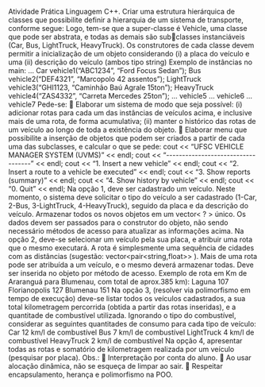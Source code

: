 
Atividade Prática
Linguagem C++.
Criar uma estrutura hierárquica de classes que possibilite definir a hierarquia de um sistema de
transporte, conforme segue:
Logo, tem-se que a super-classe é Vehicle, uma classe que pode ser abstrata, e todas as demais são subclasses instanciáveis (Car, Bus, LightTruck, HeavyTruck). Os construtores de cada classe devem permitir
a inicialização de um objeto considerando (i) a placa do veículo e uma (ii) descrição do veículo (ambos
tipo string)
Exemplo de instâncias no main:
…
Car vehicle1(“ABC1234”, “Ford Focus Sedan”);
Bus vehicle2(“DEF4321”, “Marcopolo 42 assentos”);
LightTruck vehicle3(“GHI1123, “Caminhão Baú Agrale 15ton”);
HeavyTruck vehicle4(“ZAS4332”, “Carreta Mercedes 25ton”);
… vehicle5
… vehicle6
… vehicle7
Pede-se:
 Elaborar um sistema de modo que seja possível:
(i) adicionar rotas para cada um das instâncias de veículos acima, e inclusive mais de uma rota, de
forma acumulativa;
(ii) manter o histórico das rotas de um veículo ao longo de toda a existência do objeto.
 Elaborar menu que possibilite a inserção de objetos que podem ser criados a partir de cada uma
das subclasses, e calcular o que se pede:
cout << “UFSC VEHICLE MANAGER SYSTEM (UVMS)” << endl;
cout << “-----------------------------------” << endl;
cout << “1. Insert a new vehicle” << endl;
cout << “2. Insert a route to a vehicle be executed” << endl;
cout << “3. Show reports (summary)” << endl;
cout << “4. Show history by vehicle” << endl;
cout << “0. Quit” << endl;
Na opção 1, deve ser cadastrado um veículo. Neste momento, o sistema deve solicitar o tipo do
veículo a ser cadastrado (1-Car, 2-Bus, 3-LightTruck, 4-HeavyTruck), seguido da placa e da
descrição do veículo. Armazenar todos os novos objetos em um vector< ? > único. Os dados
devem ser passados para o construtor do objeto, não sendo necessário métodos de acesso para
atualizar as informações acima.
Na opção 2, deve-se selecionar um veículo pela sua placa, e atribuir uma rota que o mesmo
executará. A rota é simplesmente uma sequência de cidades com as distâncias (sugestão:
vector<pair<string,float>> ). Mais de uma rota pode ser atribuída a um veículo, e o mesmo
deverá armazenar todas. Deve ser inserida no objeto por método de acesso.
Exemplo de rota em Km de Araranguá para Blumenau, com total de aprox.385 km):
Laguna 107
Florianopolis 127
Blumenau 151
Na opção 3, (resolver via polimorfismo em tempo de execução) deve-se listar todos os veículos
cadastrados, a sua total kilometragem percorrida (obtida a partir das rotas inseridas), e a
quantitade de combustível utilizada.
Ignorando o tipo do combustível, considerar as seguintes quantitades de consumo para cada
tipo de veículo:
Car 12 km/l de combustível
Bus 7 km/l de combustível
LightTruck 4 km/l de combustível
HeavyTruck 2 km/l de combustível
Na opção 4, apresentar todas as rotas e somatório de kilometragem realizada por um veículo
(pesquisar por placa).
Obs.: 
 Interpretação por conta do aluno.
 Ao usar alocação dinâmica, não se esqueça de limpar ao sair.
 Respeitar encapsulamento, herança e polimorfismo na POO.
